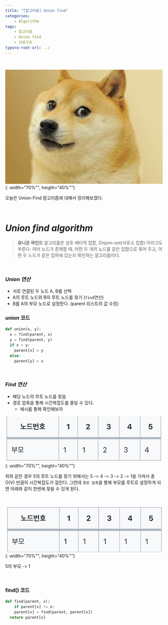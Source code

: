 ```yaml
---
title: "[알고리즘] Union find"
categories: 
    - Algorithm
tags:
    - 알고리즘
    - Union find
    - 자료구조
typora-root-url: ../
---
```


<br>



![img1](/assets/images/23_1.png){: width="70%"", height="40%""}



오늘은 Union-Find 알고리즘에 대해서 정리해보겠다. 

<br>



# *Union find algorithm*

>  **유니온 파인드** 알고리즘은 상호 배타적 집합, Disjoin-set(서로소 집합) 이라고도 부른다. 여러 노드가 존재할 때, 어떤 두 개의 노드를 같은 집합으로 묶어 주고, 어떤 두 노드가 같은 집하에 있는지 확인하는 알고리즘이다.

<br>



### *Union 연산*

* 서로 연결된 두 노드 A, B를 선택
* A의 루트 노드와 B의 루트 노드를 찾기 (`find`연산)
* B를  A의 부모 노드로 설정한다. (parent 리스트의 값 수정)



###  union 코드

```python
def union(x, y):
  x = find(parent, x)
  y = find(parent, y)
  if x > y:
    parent[x] = y
  else:
    parent[y] = x
```

<br>



### *Find 연산*

* 해당 노드의 루트 노드를 찾음
* 경로 압축을 통해 시간복잡도를 줄일 수 있다.
  * 예시를 통해 확인해보자

![img1](/assets/images/23_2.png){: width="70%"", height="40%""}

위와 같은 경우 5의 루트 노드를 찾기 위해서는 5 -> 4 -> 3 -> 2 -> 1을 거쳐서 총 O(V) 만큼의 시간복잡도가 걸린다. 그런데 `경로 압축`을 통해 부모를 루트로 설정하게 되면 아래와 같이 한번에 찾을 수 있게 된다.

<br>

![img1](/assets/images/23_3.png){: width="70%"", height="40%""}

5의 부모 -> 1

<br>



### find() 코드

```python
def find(parent, x):
	if parent[x] != x:
    parent[x] = find(parent, parent[x])
  return parent[x]
```

<br>

<br>





